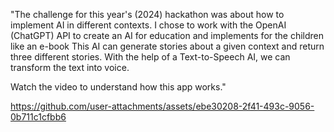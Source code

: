"The challenge for this year's (2024) hackathon was about how to implement AI in different contexts. I chose to work with the OpenAI (ChatGPT) API to create an AI for education and implements for the children like an e-book
This AI can generate stories about a given context and return three different stories. With the help of a Text-to-Speech AI, we can transform the text into voice.

Watch the video to understand how this app works."

https://github.com/user-attachments/assets/ebe30208-2f41-493c-9056-0b711c1cfbb6

